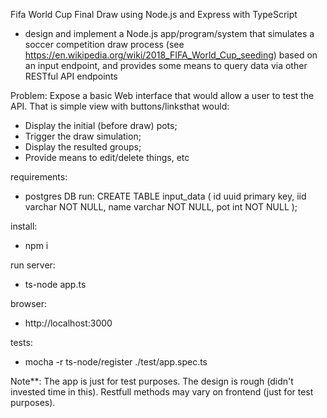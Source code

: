 Fifa World Cup Final Draw using Node.js and Express with TypeScript

- design and implement a Node.js app/program/system that simulates a soccer competition draw process (see https://en.wikipedia.org/wiki/2018_FIFA_World_Cup_seeding) based on an input endpoint, and provides some means to query data via other RESTful API endpoints

Problem:
Expose a basic Web interface that would allow a user to test the API. That is simple view with buttons/linksthat would:
 - Display the initial (before draw) pots;
 - Trigger the draw simulation;
 - Display the resulted groups;
 - Provide means to edit/delete things, etc
 
 requirements:
 - postgres DB
 run: CREATE TABLE input_data (
          id uuid primary key,
          iid varchar NOT NULL,
          name varchar NOT NULL,
          pot int NOT NULL
        );
        
 install:
 - npm i
 
 run server:
 - ts-node app.ts
 
 browser:
 - http://localhost:3000
 
 tests:
 - mocha -r ts-node/register ./test/app.spec.ts 
 
 Note**: The app is just for test purposes. The design is rough (didn't invested time in this). Restfull methods may vary on frontend (just for test purposes). 
 
 